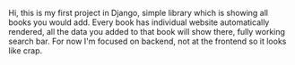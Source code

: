 Hi, this is my first project in Django, simple library which is showing all books you would add. Every book has individual website automatically rendered, all the data you added to that book will show there, fully working search bar. For now I'm focused on backend, not at the frontend so it looks like crap.
